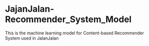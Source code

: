 # JajanJalan-Recommender_System_Model
This is the machine learning model for Content-based Recommender System used in JalanJalan
